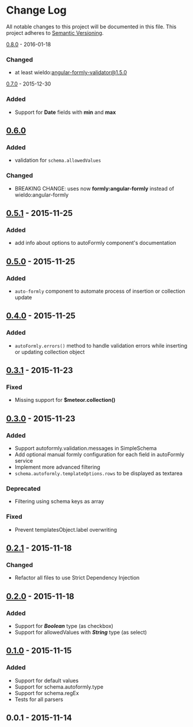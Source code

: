 Change Log
==========

All notable changes to this project will be documented in this file. This project adheres to [Semantic Versioning](http://semver.org/).

[0.8.0](https://github.com/wieldo/meteor-autoformly/compare/v0.7.0...v0.8.0) - 2016-01-18

### Changed

- at least wieldo:angular-formly-validator@1.5.0

[0.7.0](https://github.com/wieldo/meteor-autoformly/compare/v0.6.0...v0.7.0) - 2015-12-30

### Added

-	Support for **Date** fields with **min** and **max**

[0.6.0](https://github.com/wieldo/meteor-autoformly/compare/v0.5.1...v0.6.0)
----------------------------------------------------------------------------

### Added

-	validation for `schema.allowedValues`

### Changed

-	BREAKING CHANGE: uses now **formly:angular-formly** instead of wieldo:angular-formly

[0.5.1](https://github.com/wieldo/meteor-autoformly/compare/v0.5.0...v0.5.1) - 2015-11-25
-----------------------------------------------------------------------------------------

### Added

-	add info about options to autoFormly component's documentation

[0.5.0](https://github.com/wieldo/meteor-autoformly/compare/v0.4.0...v0.5.0) - 2015-11-25
-----------------------------------------------------------------------------------------

### Added

-	`auto-formly` component to automate process of insertion or collection update

[0.4.0](https://github.com/wieldo/meteor-autoformly/compare/v0.3.1...v0.4.0) - 2015-11-25
-----------------------------------------------------------------------------------------

### Added

-	`autoFormly.errors()` method to handle validation errors while inserting or updating collection object

[0.3.1](https://github.com/wieldo/meteor-autoformly/compare/v0.3.0...v0.3.1) - 2015-11-23
-----------------------------------------------------------------------------------------

### Fixed

-	Missing support for **$meteor.collection()**

[0.3.0](https://github.com/wieldo/meteor-autoformly/compare/v0.2.1...v0.3.0) - 2015-11-23
-----------------------------------------------------------------------------------------

### Added

-	Support autoformly.validation.messages in SimpleSchema
-	Add optional manual formly configuration for each field in autoFormly service
-	Implement more advanced filtering
-	`schema.autoformly.templateOptions.rows` to be displayed as textarea

### Deprecated

-	Filtering using schema keys as array  

### Fixed

-	Prevent templatesObject.label overwriting

[0.2.1](https://github.com/wieldo/meteor-autoformly/compare/v0.2.0...v0.2.1) - 2015-11-18
-----------------------------------------------------------------------------------------

### Changed

-	Refactor all files to use Strict Dependency Injection

[0.2.0](https://github.com/wieldo/meteor-autoformly/compare/v0.1.0...v0.2.0) - 2015-11-18
-----------------------------------------------------------------------------------------

### Added

-	Support for ***Boolean*** type (as checkbox)
-	Support for allowedValues with ***String*** type (as select)

[0.1.0](https://github.com/wieldo/meteor-autoformly/compare/v0.0.1...v0.1.0) - 2015-11-15
-----------------------------------------------------------------------------------------

### Added

-	Support for default values
-	Support for schema.autoformly.type
-	Support for schema.regEx
-	Tests for all parsers

0.0.1 - 2015-11-14
------------------
